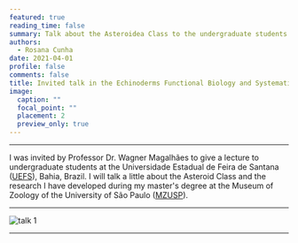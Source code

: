 ```yaml
---
featured: true
reading_time: false
summary: Talk about the Asteroidea Class to the undergraduate students at the Universidade Estadual de Feira de Santana (UEFS)
authors:
  - Rosana Cunha
date: 2021-04-01
profile: false
comments: false
title: Invited talk in the Echinoderms Functional Biology and Systematics course 
image:
  caption: ""
  focal_point: ""
  placement: 2
  preview_only: true
---
```


---

I was invited by Professor Dr. Wagner Magalhães to give a lecture to undergraduate students at the Universidade Estadual de Feira de Santana ([UEFS](http://www.uefs.br/)), Bahia, Brazil. I will talk a little about the Asteroid Class and the research I have developed during my master's degree at the Museum of Zoology 
of the University of São Paulo ([MZUSP](http://mz.usp.br/pt/pagina-inicial/)).  

---
![talk 1](https://raw.githubusercontent.com/rosanafcunha/rosanafcunha/master/static/media/talk-1.png "talk 1")

---
